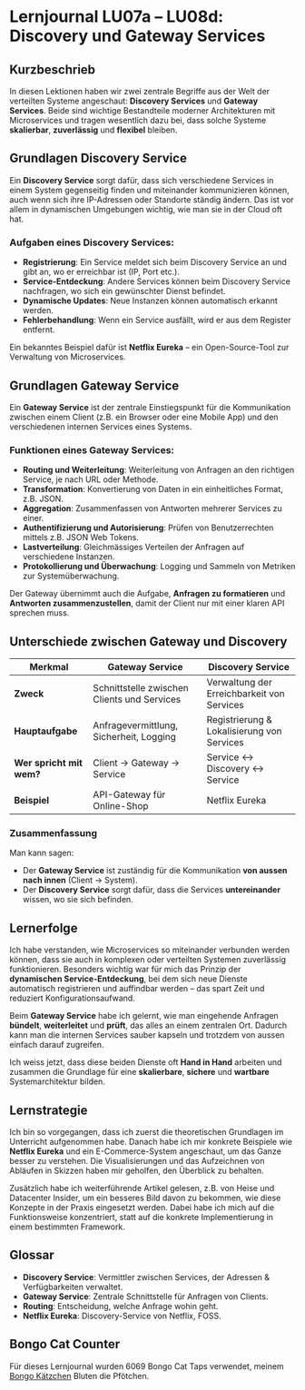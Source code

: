 # Lernjournal LU07a – LU08d: Discovery und Gateway Services

## Kurzbeschrieb

In diesen Lektionen haben wir zwei zentrale Begriffe aus der Welt der verteilten Systeme angeschaut: **Discovery Services** und **Gateway Services**. Beide sind wichtige Bestandteile moderner Architekturen mit Microservices und tragen wesentlich dazu bei, dass solche Systeme **skalierbar**, **zuverlässig** und **flexibel** bleiben.

## Grundlagen Discovery Service

Ein **Discovery Service** sorgt dafür, dass sich verschiedene Services in einem System gegenseitig finden und miteinander kommunizieren können, auch wenn sich ihre IP-Adressen oder Standorte ständig ändern. Das ist vor allem in dynamischen Umgebungen wichtig, wie man sie in der Cloud oft hat.

### Aufgaben eines Discovery Services:

- **Registrierung**: Ein Service meldet sich beim Discovery Service an und gibt an, wo er erreichbar ist (IP, Port etc.).
- **Service-Entdeckung**: Andere Services können beim Discovery Service nachfragen, wo sich ein gewünschter Dienst befindet.
- **Dynamische Updates**: Neue Instanzen können automatisch erkannt werden.
- **Fehlerbehandlung**: Wenn ein Service ausfällt, wird er aus dem Register entfernt.

Ein bekanntes Beispiel dafür ist **Netflix Eureka** – ein Open-Source-Tool zur Verwaltung von Microservices.


## Grundlagen Gateway Service

Ein **Gateway Service** ist der zentrale Einstiegspunkt für die Kommunikation zwischen einem Client (z.B. ein Browser oder eine Mobile App) und den verschiedenen internen Services eines Systems.

### Funktionen eines Gateway Services:

- **Routing und Weiterleitung**: Weiterleitung von Anfragen an den richtigen Service, je nach URL oder Methode.
- **Transformation**: Konvertierung von Daten in ein einheitliches Format, z.B. JSON.
- **Aggregation**: Zusammenfassen von Antworten mehrerer Services zu einer.
- **Authentifizierung und Autorisierung**: Prüfen von Benutzerrechten mittels z.B. JSON Web Tokens.
- **Lastverteilung**: Gleichmässiges Verteilen der Anfragen auf verschiedene Instanzen.
- **Protokollierung und Überwachung**: Logging und Sammeln von Metriken zur Systemüberwachung.



Der Gateway übernimmt auch die Aufgabe, **Anfragen zu formatieren** und **Antworten zusammenzustellen**, damit der Client nur mit einer klaren API sprechen muss.

## Unterschiede zwischen Gateway und Discovery

| Merkmal | Gateway Service | Discovery Service |
|--------|------------------|----------------|
| **Zweck** | Schnittstelle zwischen Clients und Services | Verwaltung der Erreichbarkeit von Services |
| **Hauptaufgabe** | Anfragevermittlung, Sicherheit, Logging | Registrierung & Lokalisierung von Services |
| **Wer spricht mit wem?** | Client → Gateway → Service | Service ↔ Discovery ↔ Service |
| **Beispiel** | API-Gateway für Online-Shop | Netflix Eureka |

### Zusammenfassung
Man kann sagen:
- Der **Gateway Service** ist zuständig für die Kommunikation **von aussen nach innen** (Client → System).
- Der **Discovery Service** sorgt dafür, dass die Services **untereinander** wissen, wo sie sich befinden.

## Lernerfolge

Ich habe verstanden, wie Microservices so miteinander verbunden werden können, dass sie auch in komplexen oder verteilten Systemen zuverlässig funktionieren. Besonders wichtig war für mich das Prinzip der **dynamischen Service-Entdeckung**, bei dem sich neue Dienste automatisch registrieren und auffindbar werden – das spart Zeit und reduziert Konfigurationsaufwand.

Beim **Gateway Service** habe ich gelernt, wie man eingehende Anfragen **bündelt**, **weiterleitet** und **prüft**, das alles an einem zentralen Ort. Dadurch kann man die internen Services sauber kapseln und trotzdem von aussen einfach darauf zugreifen.

Ich weiss jetzt, dass diese beiden Dienste oft **Hand in Hand** arbeiten und zusammen die Grundlage für eine **skalierbare**, **sichere** und **wartbare** Systemarchitektur bilden.

## Lernstrategie

Ich bin so vorgegangen, dass ich zuerst die theoretischen Grundlagen im Unterricht aufgenommen habe. Danach habe ich mir konkrete Beispiele wie **Netflix Eureka** und ein E-Commerce-System angeschaut, um das Ganze besser zu verstehen. Die Visualisierungen und das Aufzeichnen von Abläufen in Skizzen haben mir geholfen, den Überblick zu behalten.

Zusätzlich habe ich weiterführende Artikel gelesen, z.B. von Heise und Datacenter Insider, um ein besseres Bild davon zu bekommen, wie diese Konzepte in der Praxis eingesetzt werden. Dabei habe ich mich auf die Funktionsweise konzentriert, statt auf die konkrete Implementierung in einem bestimmten Framework.



## Glossar

- **Discovery Service**: Vermittler zwischen Services, der Adressen & Verfügbarkeiten verwaltet.
- **Gateway Service**: Zentrale Schnittstelle für Anfragen von Clients.
- **Routing**: Entscheidung, welche Anfrage wohin geht.
- **Netflix Eureka**: Discovery-Service von Netflix, FOSS.

## Bongo Cat Counter
Für dieses Lernjournal wurden 6069 Bongo Cat Taps verwendet, meinem [Bongo Kätzchen](https://store.steampowered.com/app/3419430/Bongo_Cat/) Bluten die Pfötchen.